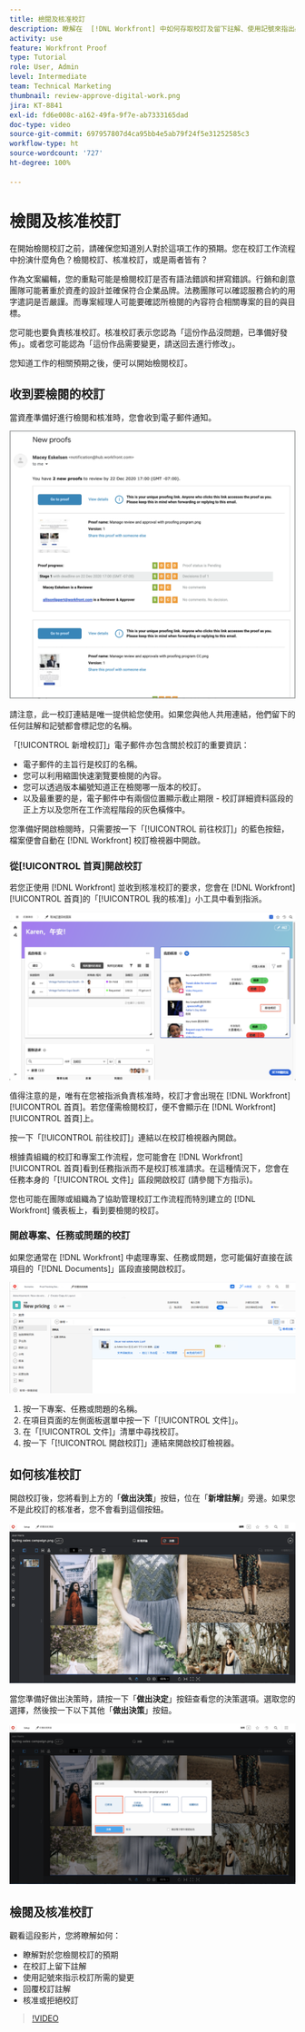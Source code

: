 ```yaml
---
title: 檢閱及核准校訂
description: 瞭解在  [!DNL Workfront] 中如何存取校訂及留下註解、使用記號來指出必要變更、回覆校訂註解，以及對校訂做出決定。
activity: use
feature: Workfront Proof
type: Tutorial
role: User, Admin
level: Intermediate
team: Technical Marketing
thumbnail: review-approve-digital-work.png
jira: KT-8841
exl-id: fd6e008c-a162-49fa-9f7e-ab7333165dad
doc-type: video
source-git-commit: 697957807d4ca95bb4e5ab79f24f5e31252585c3
workflow-type: ht
source-wordcount: '727'
ht-degree: 100%

---
```


# 檢閱及核准校訂

在開始檢閱校訂之前，請確保您知道別人對於這項工作的預期。您在校訂工作流程中扮演什麼角色？檢閱校訂、核准校訂，或是兩者皆有？

作為文案編輯，您的重點可能是檢閱校訂是否有語法錯誤和拼寫錯誤。行銷和創意團隊可能著重於資產的設計並確保符合企業品牌。法務團隊可以確認服務合約的用字遣詞是否嚴謹。而專案經理人可能要確認所檢閱的內容符合相關專案的目的與目標。

您可能也要負責核准校訂。核准校訂表示您認為「這份作品沒問題，已準備好發佈」。或者您可能認為「這份作品需要變更，請送回去進行修改」。

您知道工作的相關預期之後，便可以開始檢閱校訂。

## 收到要檢閱的校訂

當資產準備好進行檢閱和核准時，您會收到電子郵件通知。

![影像顯示 [!DNL  Workfront] 中有一封新的校訂電子郵件請求進行兩份校訂的檢閱與核准。](assets/new-proof-emails.png)

請注意，此一校訂連結是唯一提供給您使用。如果您與他人共用連結，他們留下的任何註解和記號都會標記您的名稱。

「[!UICONTROL 新增校訂]」電子郵件亦包含關於校訂的重要資訊：

* 電子郵件的主旨行是校訂的名稱。
* 您可以利用縮圖快速瀏覽要檢閱的內容。
* 您可以透過版本編號知道正在檢閱哪一版本的校訂。
* 以及最重要的是，電子郵件中有兩個位置顯示截止期限 - 校訂詳細資料區段的正上方以及您所在工作流程階段的灰色橫條中。

您準備好開啟檢閱時，只需要按一下「[!UICONTROL 前往校訂]」的藍色按鈕，檔案便會自動在 [!DNL Workfront] 校訂檢視器中開啟。

### 從[!UICONTROL 首頁]開啟校訂

若您正使用 [!DNL Workfront] 並收到核准校訂的要求，您會在 [!DNL Workfront] [!UICONTROL 首頁]的「[!UICONTROL 我的核准]」小工具中看到指派。

![[!DNL Workfront][!UICONTROL  首頁]上「[!UICONTROL 我的核准] 」小工具的影像。](assets/open-proof-from-home.png)

值得注意的是，唯有在您被指派負責核准時，校訂才會出現在 [!DNL Workfront] [!UICONTROL 首頁]。若您僅需檢閱校訂，便不會顯示在 [!DNL Workfront] [!UICONTROL 首頁]上。

按一下「[!UICONTROL 前往校訂]」連結以在校訂檢視器內開啟。

根據貴組織的校訂和專案工作流程，您可能會在 [!DNL Workfront] [!UICONTROL 首頁]看到任務指派而不是校訂核准請求。在這種情況下，您會在任務本身的「[!UICONTROL 文件]」區段開啟校訂 (請參閱下方指示)。

您也可能在團隊或組織為了協助管理校訂工作流程而特別建立的 [!DNL Workfront] 儀表板上，看到要檢閱的校訂。

### 開啟專案、任務或問題的校訂

如果您通常在 [!DNL Workfront] 中處理專案、任務或問題，您可能偏好直接在該項目的「[!DNL Documents]」區段直接開啟校訂。

![影像顯示在 [!DNL  Workfront] 任務中的「[!UICONTROL 文件]」區段，其中突顯標示「[!UICONTROL 開啟校訂]」連結。](assets/open-proof-from-documents.png)

1. 按一下專案、任務或問題的名稱。
2. 在項目頁面的左側面板選單中按一下「[!UICONTROL 文件]」。
3. 在「[!UICONTROL 文件]」清單中尋找校訂。
4. 按一下「[!UICONTROL 開啟校訂]」連結來開啟校訂檢視器。

## 如何核准校訂

開啟校訂後，您將看到上方的「**做出決策**」按鈕，位在「**新增註解**」旁邊。如果您不是此校訂的核准者，您不會看到這個按鈕。

![第一個「做出決定」按鈕的影像。](assets/make-decision-1.png)

當您準備好做出決策時，請按一下「**做出決定**」按鈕查看您的決策選項。選取您的選擇，然後按一下以下其他「**做出決策**」按鈕。

![第二個「做出決定」按鈕的影像。](assets/make-decision-2.png)

## 檢閱及核准校訂

觀看這段影片，您將瞭解如何：

* 瞭解對於您檢閱校訂的預期
* 在校訂上留下註解
* 使用記號來指示校訂所需的變更
* 回覆校訂註解
* 核准或拒絕校訂

>[!VIDEO](https://video.tv.adobe.com/v/335141/?quality=12&learn=on&enablevpops)

<!--
#### Learn more
* Create and manage proof comments
* Make decisions on a proof
* Review a static proof
* Tag users to share a proof
* Notifications for proof comments and decisions
-->

<!--
#### Guides
* Reviewing proofs in [!DNL Workfront]
* -->
